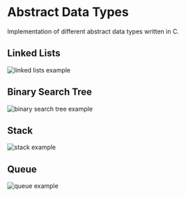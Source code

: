 # Abstract Data Types

Implementation of different abstract data types written in C.

## Linked Lists
![linked lists example](http://upload.wikimedia.org/wikipedia/commons/6/6d/Singly-linked-list.svg)

## Binary Search Tree
![binary search tree example](http://upload.wikimedia.org/wikipedia/commons/d/da/Binary_search_tree.svg)

## Stack
![stack example](http://upload.wikimedia.org/wikipedia/commons/2/29/Data_stack.svg)

## Queue
![queue example](http://upload.wikimedia.org/wikipedia/commons/5/52/Data_Queue.svg)